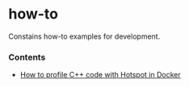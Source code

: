 # how-to

Constains how-to examples for development.

### Contents
- [How to profile C++ code with Hotspot in Docker](profile_with_hotspot_in_docker.md)